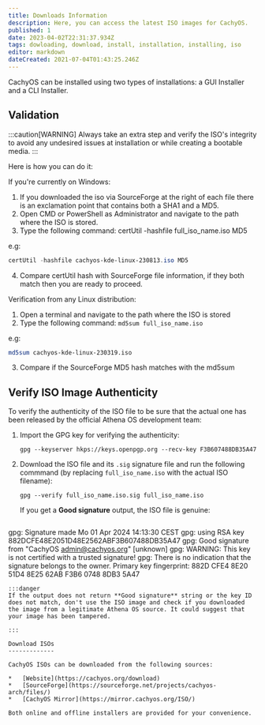 ```yaml
---
title: Downloads Information
description: Here, you can access the latest ISO images for CachyOS.
published: 1
date: 2023-04-02T22:31:37.934Z
tags: dowloading, download, install, installation, installing, iso
editor: markdown
dateCreated: 2021-07-04T01:43:25.246Z
---
```


CachyOS can be installed using two types of installations: a GUI Installer and a CLI Installer.

Validation
----------

:::caution[WARNING]
Always take an extra step and verify the ISO's integrity to avoid any undesired issues at installation or while creating a bootable media.
:::

Here is how you can do it:

If you're currently on Windows:

1. If you downloaded the iso via SourceForge at the right of each file there is an exclamation point that contains both a SHA1 and a MD5.
2. Open CMD or PowerShell as Administrator and navigate to the path where the ISO is stored.
3. Type the following command: certUtil -hashfile full_iso_name.iso MD5

e.g:
```powershell
certUtil -hashfile cachyos-kde-linux-230813.iso MD5
```

4. Compare certUtil hash with SourceForge file information, if they both match then you are ready to proceed.

Verification from any Linux distribution:

1. Open a terminal and navigate to the path where the ISO is stored
2. Type the following command: `md5sum full_iso_name.iso`

e.g:
```sh
md5sum cachyos-kde-linux-230319.iso
```

3. Compare if the SourceForge MD5 hash matches with the md5sum

Verify ISO Image Authenticity
-----------------------------

To verify the authenticity of the ISO file to be sure that the actual one has been released by the official Athena OS development team:
1. Import the GPG key for verifying the authenticity:
   ```shell
   gpg --keyserver hkps://keys.openpgp.org --recv-key F3B607488DB35A47
   ```
2. Download the ISO file and its `.sig` signature file and run the following commmand (by replacing `full_iso_name.iso` with the actual ISO filename):
   ```shell
   gpg --verify full_iso_name.iso.sig full_iso_name.iso
   ```
   If you get a **Good signature** output, the ISO file is genuine:
   ```
  gpg: Signature made Mo 01 Apr 2024 14:13:30 CEST
  gpg:                using RSA key 882DCFE48E2051D48E2562ABF3B607488DB35A47
  gpg: Good signature from "CachyOS <admin@cachyos.org>" [unknown]
  gpg: WARNING: This key is not certified with a trusted signature!
  gpg:          There is no indication that the signature belongs to the owner.
  Primary key fingerprint: 882D CFE4 8E20 51D4 8E25  62AB F3B6 0748 8DB3 5A47

   ```
:::danger
If the output does not return **Good signature** string or the key ID does not match, don't use the ISO image and check if you downloaded the image from a legitimate Athena OS source. It could suggest that your image has been tampered.

:::

Download ISOs
-------------

CachyOS ISOs can be downloaded from the following sources:

*   [Website](https://cachyos.org/download)
*   [SourceForge](https://sourceforge.net/projects/cachyos-arch/files/)
*   [CachyOS Mirror](https://mirror.cachyos.org/ISO/)

Both online and offline installers are provided for your convenience.